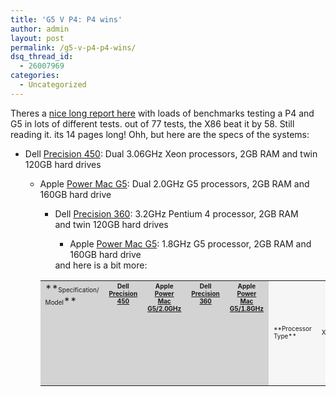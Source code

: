 ```yaml
---
title: 'G5 V P4: P4 wins'
author: admin
layout: post
permalink: /g5-v-p4-p4-wins/
dsq_thread_id:
  - 26007969
categories:
  - Uncategorized
---
```

Theres a [nice long report here][1] with loads of benchmarks testing a P4 and G5 in lots of different tests. out of 77 tests, the X86 beat it by 58. Still reading it. its 14 pages long! Ohh, but here are the specs of the systems:

  * Dell [Precision 450][2]: Dual 3.06GHz Xeon processors, 2GB RAM and&nbsp;twin 120GB hard drives</p> 
      * Apple [Power Mac G5][3]: Dual 2.0GHz G5&nbsp;processors, 2GB RAM and 160GB hard drive 
          * Dell [Precision 360][4]:&nbsp;3.2GHz Pentium&nbsp;4 processor, 2GB RAM and&nbsp;twin 120GB hard drives 
              * Apple [Power Mac G5][3]: 1.8GHz G5&nbsp;processor, 2GB RAM and 160GB hard drive</ul> 
            and here is a bit more:
            
            <table cellSpacing=1 cellPadding=4 width=450 bgColor=white border=0> <td vAlign=top bgColor=#d3d3d3>**<font size=1>Specification/  
            Model</font>** <td vAlign=top bgColor=#d3d3d3>
            
            <center>
              <b><font size=1>Dell <a href="http://www1.us.dell.com/content/products/productdetails.aspx/precn_450?c=us&cs=04&l=en&s=bsd">Precision 450</a></font></b>
            </center><td vAlign=top bgColor=#d3d3d3>
            
            <center>
              <b><font size=1>Apple <a href="http://www.apple.com/powermac/">Power Mac G5/2.0GHz</a></font></b>
            </center><td vAlign=top bgColor=#d3d3d3>
            
            <center>
              <b><font size=1>Dell <a href="http://www1.us.dell.com/content/products/productdetails.aspx/precn_360?c=us&cs=04&l=en&s=bsd">Precision 360</a></font></b>
            </center><td vAlign=top bgColor=#d3d3d3>
            
            <center>
              <b><font size=1>Apple <a href="http://www.apple.com/powermac/">Power Mac G5/1.8GHz</a></font></b>
            </center></td> 
            
            <td vAlign=center bgColor=#f6f6f6><font size=1>**Processor Type**</font> <td vAlign=center bgColor=#f6f6f6>
            
            <center>
              <font size=1>Xeon</font>
            </center><td vAlign=center bgColor=#f6f6f6>
            
            <center>
              <font size=1>G5</font>
            </center><td vAlign=center bgColor=#f6f6f6>
            
            <center>
              <font size=1>Pentium 4</font>
            </center><td vAlign=center bgColor=#f6f6f6>
            
            <center>
              <font size=1>G5</font>
            </center></td> 
            
            <td vAlign=center bgColor=#f6f6f6><font size=1>**Processor Speed**</font> <td vAlign=center bgColor=#f6f6f6>
            
            <center>
              <font size=1>2 x 3.06GHz</font>
            </center><td vAlign=center bgColor=#f6f6f6>
            
            <center>
              <font size=1>2 x 2.0GHz</font>
            </center><td vAlign=center bgColor=#f6f6f6>
            
            <center>
              <font size=1>3.2GHz</font>
            </center><td vAlign=center bgColor=#f6f6f6>
            
            <center>
              <font size=1>1.8GHz</font>
            </center></td> 
            
            <td vAlign=center bgColor=#f6f6f6><font size=1>**Frontside Bus**</font></td> <td vAlign=center bgColor=#f6f6f6> <div align=center><font size=1>533MHz</font></div> </td> <td vAlign=center bgColor=#f6f6f6> <div align=center><font size=1>1GHz</font></div> </td> <td vAlign=center bgColor=#f6f6f6> <div align=center><font size=1>800MHz</font></div> </td> <td vAlign=center bgColor=#f6f6f6> <div align=center><font size=1>900MHz</font></div> </td> 
            <td vAlign=center bgColor=#f6f6f6><font size=1>**RAM Type**</font> <td vAlign=center bgColor=#f6f6f6>
            
            <center>
              <font size=1>266MHz&nbsp;DDR SDRAM</font>
            </center><td vAlign=center bgColor=#f6f6f6>
            
            <center>
              <font size=1>400MHz&nbsp;DDR SDRAM</font>
            </center><td vAlign=center bgColor=#f6f6f6>
            
            <center>
              <font size=1>
              
              <center>
                <font size=1>400MHz&nbsp;DDR SDRAM</font>
              </center></font>
            </center><td vAlign=center bgColor=#f6f6f6>
            
            <center>
              <font size=1>
              
              <center>
                <font size=1>400MHz&nbsp;DDR SDRAM</font>
              </center></font>
            </center></td> 
            
            <td vAlign=center bgColor=#f6f6f6><font size=1>**RAM Total**</font> <td vAlign=center bgColor=#f6f6f6>
            
            <center>
              <font size=1>2GB</font>
            </center><td vAlign=center bgColor=#f6f6f6>
            
            <center>
              <font size=1>2GB</font>
            </center><td vAlign=center bgColor=#f6f6f6>
            
            <center>
              <font size=1>2GB</font>
            </center><td vAlign=center bgColor=#f6f6f6>
            
            <center>
              <font size=1>2GB</font>
            </center></td> 
            
            <td vAlign=center bgColor=#f6f6f6><font size=1>**Internal Hard Drive Type**</font> <td vAlign=center bgColor=#f6f6f6>
            
            <center>
              <font size=1>IDE (ATA100)</font>
            </center><td vAlign=center bgColor=#f6f6f6>
            
            <center>
              <font size=1>Serial ATA</font>
            </center><td vAlign=center bgColor=#f6f6f6>
            
            <center>
              <font size=1>Serial ATA</font>
            </center><td vAlign=center bgColor=#f6f6f6>
            
            <center>
              <font size=1>Serial ATA</font>
            </center></td> 
            
            <td vAlign=center bgColor=#f6f6f6><font size=1>**Internal Hard Drive Capacity**</font> <td vAlign=center bgColor=#f6f6f6>
            
            <center>
              <font size=1>2 x 120GB</font>
            </center><td vAlign=center bgColor=#f6f6f6>
            
            <center>
              <font size=1>160GB</font>
            </center><td vAlign=center bgColor=#f6f6f6>
            
            <center>
              <font size=1>2 x 120GB</font>
            </center><td vAlign=center bgColor=#f6f6f6>
            
            <center>
              <font size=1>160GB</font>
            </center></td> 
            
            <td vAlign=center bgColor=#f6f6f6><font size=1>**Video**</font></td> <td vAlign=center bgColor=#f6f6f6> <div align=center><font size=1>nVidia QuadraFX 1000 (1 CRT at 1280 x 1024 pixels, 75Hz connected)</font></div> </td> <td vAlign=center bgColor=#f6f6f6> <div align=center><font size=1>ATI Radeon 9600 Pro (1 CRT at 1280 x 1024 pixels, 75Hz connected)</font></div> </td> <td vAlign=center bgColor=#f6f6f6> <div align=center><font size=1>nVidia QuadraFX 1000 (1 CRT at 1280 x 1024 pixels, 75Hz connected)</font></div> </td> <td vAlign=center bgColor=#f6f6f6> <div align=center><font size=1>nVidia GeForce FX 5200 Ultra (1 CRT at 1280 x 1024 pixels, 75Hz connected)</font></div> </td> 
            <td vAlign=center bgColor=#f6f6f6><font size=1>**FireWire**</font> <td vAlign=center bgColor=#f6f6f6>
            
            <center>
              <font size=1>Adaptec DuoConnect PCI: 2 x FW400</font>
            </center><td vAlign=center bgColor=#f6f6f6>
            
            <center>
              <font size=1>Built-in:</font>
            </center>
            
            <center>
              <font size=1>2 x FW400; 1 x FireWire 800</font>
            </center><td vAlign=center bgColor=#f6f6f6>
            
            <center>
              <font size=1>
              
              <center>
                <font size=1>Adaptec DuoConnect PCI: 2 x FW400</font>
              </center></font>
            </center><td vAlign=center bgColor=#f6f6f6>
            
            <center>
              <font size=1>
              
              <center>
                <font size=1>Built-in:</font>
              </center>
              
              <center>
                <font size=1>2 x FW400; 1 x FireWire 800</font>
              </center></font>
            </center></td> 
            
            <td vAlign=center bgColor=#f6f6f6><font size=1>**USB 2.0**</font> <td vAlign=center bgColor=#f6f6f6>
            
            <center>
              <font size=1>
              
              <center>
                <font size=1>Built-in:</font>
              </center>
              
              <center>
                <font size=1>6&nbsp;ports</font>
              </center></font>
            </center><td vAlign=center bgColor=#f6f6f6>
            
            <center>
              <font size=1>
              
              <center>
                <font size=1>
                
                <center>
                  <font size=1>
                  
                  <center>
                    <font size=1>Built-in:</font>
                  </center>
                  
                  <center>
                    <font size=1>3&nbsp;ports</font>
                  </center></font>
                </center></font>
              </center></font>
            </center><td vAlign=center bgColor=#f6f6f6>
            
            <center>
              <font size=1>
              
              <center>
                <font size=1>
                
                <center>
                  <font size=1>
                  
                  <center>
                    <font size=1>Built-in:</font>
                  </center>
                  
                  <center>
                    <font size=1>8&nbsp;ports</font>
                  </center></font>
                </center></font>
              </center></font>
            </center><td vAlign=center bgColor=#f6f6f6>
            
            <center>
              <font size=1>
              
              <center>
                <font size=1>
                
                <center>
                  <font size=1>
                  
                  <center>
                    <font size=1>Built-in:</font>
                  </center>
                  
                  <center>
                    <font size=1>3&nbsp;ports</font>
                  </center></font>
                </center></font>
              </center></font>
            </center></td> 
            
            <td vAlign=center bgColor=#f6f6f6><font size=1>**Operating System**&nbsp;</font> <td vAlign=center bgColor=#f6f6f6>
            
            <center>
              <font size=1>Windows XP Professional SP1</font>
            </center><td vAlign=center bgColor=#f6f6f6>
            
            <center>
              <font size=1>Mac OS X 10.3.2</font>
            </center><td vAlign=center bgColor=#f6f6f6>
            
            <center>
              <font size=1>
              
              <center>
                <font size=1>Windows XP Professional SP1</font>
              </center></font>
            </center><td vAlign=center bgColor=#f6f6f6>
            
            <center>
              <font size=1>
              
              <center>
                <font size=1>Mac OS X 10.3.2</font>
              </center></font>
            </center></td> </tbody> </table>

 [1]: http://65.110.81.28/bins/multi_page.asp?cid=7-6451-6410
 [2]: http://www1.us.dell.com/content/products/productdetails.aspx/precn_450?c=us&cs=04&l=en&s=bsd
 [3]: http://www.apple.com/powermac/
 [4]: http://www1.us.dell.com/content/products/productdetails.aspx/precn_360?c=us&cs=04&l=en&s=bsd